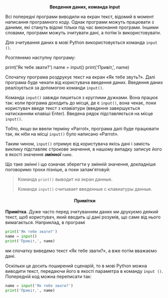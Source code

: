 
<div align="center"><strong>Введення даних, команда input</strong></div>

Всі попередні програми виводили на екран текст, відомий в момент написання програмного коду. Однак програми можуть працювати з даними, які стануть відомі тільки під час виконання програми. Іншими словами, програми можуть зчитувати дані, а потім їх використовувати.

Для зчитування даних в мові Python використовується команда `input ()`.

Розглянемо наступну програму:

print('Як тебе звати?')
name = input()
print('Привіт,', name)

Спочатку програма роздрукує текст на екран «Як тебе звуть?». Далі програма буде чекати від користувача введення даних. Введення даних реалізується за допомогою команди `input()`.

Команда `input()` завжди пишеться з круглими дужками. Вона працює так: коли програма доходить до місця, де є `input()`, вона чекає, поки користувач введе текст з клавіатури (введення завершується натисканням клавіші Enter). Введена рядок підставляється на місце `input()`.

Тобто, якщо ви ввели терміну «Parrot», програма далі буде працювати так, як ніби на місці `input()` було написано «Parrot».

Таким чином, `input()` отримує від користувача якісь дані і замість виклику підставляє строкове значення, в нашому випадку записує його в якості значення ***змінної*** `name`.

Що таке змінні і що означає зберегти у змінній значення, докладніше поговоримо трохи пізніше, а поки запам'ятовуй:

> Команда `print()` выводит на экран данные.
>
> Команда `input()` считывает введенные с клавиатуры данные.

<h4 align="center"><strong>Примітки</strong></h4>

**Примітка**. Дуже часто перед зчитуванням даних ми друкуємо деякий текст, щоб користувач, який вводить ці дані розумів, що саме від нього вимагається. Наприклад, в програмі
```python
print('Як тебе звати?')
name = input()
print('Привіт,', name)
```

ми спочатку виведемо текст «Як тебе звати?», а вже потім вважаємо дані.

Оскільки це досить поширений сценарій, то в мові Python можна виводити текст, передаючи його в якості параметра в команду `input ()`. Попередній код можна переписати так:

```python
name = input('Як тебе звати?')
print('Привіт,', name)
```
